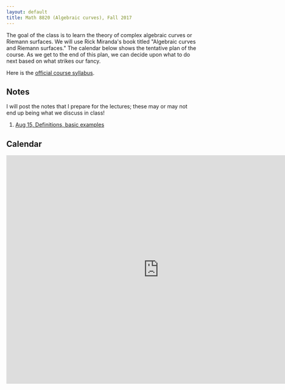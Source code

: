 ```yaml
---
layout: default
title: Math 8820 (Algebraic curves), Fall 2017
---
```


The goal of the class is to learn the theory of complex algebraic curves or Riemann surfaces.
We will use Rick Miranda's book titled "Algebraic curves and Riemann surfaces."
The calendar below shows the tentative plan of the course.
As we get to the end of this plan, we can decide upon what to do next based on what strikes our fancy.

Here is the [official course syllabus](syllabus.pdf).

## Notes

I will post the notes that I prepare for the lectures; these may or may not end up being what we discuss in class!

1. [Aug 15, Definitions, basic examples](Aug15.pdf)

## Calendar

<div class="calendar" style="padding-bottom:45%">
<iframe src="https://calendar.google.com/calendar/embed?title=Math%208820%3A%20Algebraic%20curves&amp;showCalendars=0&amp;showTz=0&amp;mode=AGENDA&amp;height=600&amp;wkst=1&amp;bgcolor=%23FFFFFF&amp;src=c49mop3flk075c93a5qpai38f8%40group.calendar.google.com&amp;color=%230F4B38&amp;ctz=America%2FNew_York" style="border-width:0" width="800" height="600" frameborder="0" scrolling="no"></iframe>
</div>

